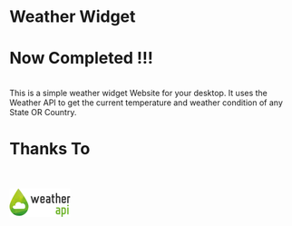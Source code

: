 # Weather Widget 

# Now Completed !!!
<br>
This is a simple weather widget Website for your desktop. It uses the Weather API to get the current temperature and weather condition of any State OR Country.

# Thanks To 
<br>
<br>

<img src= "./public/weatherapi_logo.webp">

